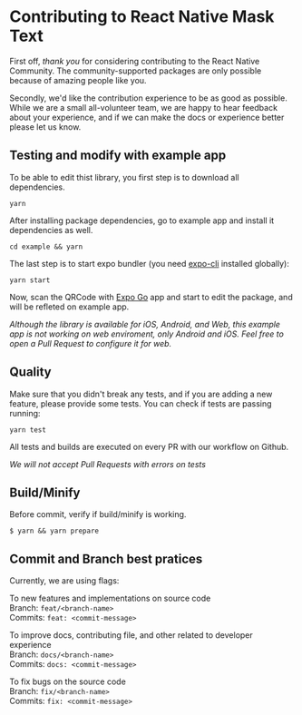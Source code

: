 # Contributing to React Native Mask Text

First off, _thank you_ for considering contributing to the React Native Community. The community-supported packages are only possible because of amazing people like you.

Secondly, we'd like the contribution experience to be as good as possible. While we are a small all-volunteer team, we are happy to hear feedback about your experience, and if we can make the docs or experience better please let us know.

## Testing and modify with example app

To be able to edit thist library, you first step is to download all dependencies.
```shell
yarn
```

After installing package dependencies, go to example app and install it dependencies as well.
```shell
cd example && yarn
```

The last step is to start expo bundler (you need [expo-cli](https://docs.expo.dev/workflow/expo-cli/) installed globally):
```shell
yarn start
```

Now, scan the QRCode with [Expo Go](https://expo.dev/client) app and start to edit the package, and will be refleted on example app.

*Although the library is available for iOS, Android, and Web, this example app is not working on web enviroment, only Android and iOS. Feel free to open a Pull Request to configure it for web.*

## Quality

Make sure that you didn't break any tests, and if you are adding a new feature, please provide some tests.
You can check if tests are passing running:
```shell
yarn test
```

All tests and builds are executed on every PR with our workflow on Github.

*We will not accept Pull Requests with errors on tests*

## Build/Minify

Before commit, verify if build/minify is working.

```shell
$ yarn && yarn prepare
```

## Commit and Branch best pratices

Currently, we are using flags:

To new features and implementations on source code <br />
Branch: `feat/<branch-name>`<br />
Commits: `feat: <commit-message>`<br />

To improve docs, contributing file, and other related to developer experience <br />
Branch: `docs/<branch-name>` <br />
Commits: `docs: <commit-message>`<br />

To fix bugs on the source code <br />
Branch: `fix/<branch-name>`<br />
Commits: `fix: <commit-message>`<br />